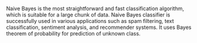 Naive Bayes is the most straightforward and fast classification algorithm, which is suitable for a large chunk of data. 
Naive Bayes classifier is successfully used in various applications such as spam filtering, text classification, sentiment analysis, and recommender systems. It uses Bayes theorem of probability for prediction of unknown class.
